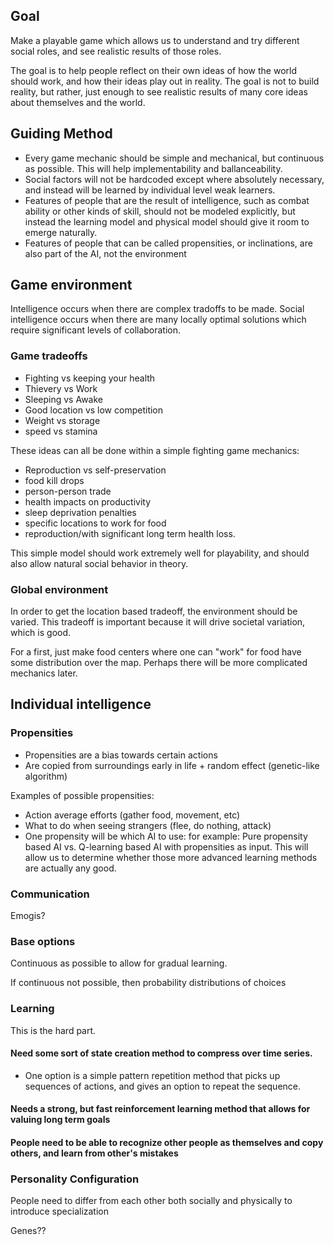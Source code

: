 

## Goal

Make a playable game which allows us to understand and try different social roles, and see realistic results of those roles.

The goal is to help people reflect on their own ideas of how the world should work, and how their ideas play out in reality. The goal is not to build reality, but rather, just enough to see realistic results of many core ideas about themselves and the world.

## Guiding Method

* Every game mechanic should be simple and mechanical, but continuous as possible. This will help implementability and ballanceability.
* Social factors will not be hardcoded except where absolutely necessary, and instead will be learned by individual level weak learners.
* Features of people that are the result of intelligence, such as combat ability or other kinds of skill, should not be modeled explicitly, but instead the learning model and physical model should give it room to emerge naturally.
* Features of people that can be called propensities, or inclinations, are also part of the AI, not the environment

## Game environment

Intelligence occurs when there are complex tradoffs to be made. Social intelligence occurs when there are many locally optimal solutions which require significant levels of collaboration.

### Game tradeoffs

* Fighting vs keeping your health
* Thievery vs Work
* Sleeping vs Awake
* Good location vs low competition
* Weight vs storage
* speed vs stamina

These ideas can all be done within a simple fighting game mechanics:

* Reproduction vs self-preservation
* food kill drops
* person-person trade
* health impacts on productivity
* sleep deprivation penalties
* specific locations to work for food
* reproduction/with significant long term health loss.

This simple model should work extremely well for playability, and should also allow natural social behavior in theory.   

### Global environment

In order to get the location based tradeoff, the environment should be varied. This tradeoff is important because it will drive societal variation, which is good.

For a first, just make food centers where one can "work" for food have some distribution over the map. Perhaps there will be more complicated mechanics later.

## Individual intelligence


### Propensities

* Propensities are a bias towards certain actions
* Are copied from surroundings early in life + random effect (genetic-like algorithm)

Examples of possible propensities:
* Action average efforts (gather food, movement, etc)
* What to do when seeing strangers (flee, do nothing, attack)
* One propensity will be which AI to use: for example: Pure propensity based AI vs.  Q-learning based AI with propensities as input. This will allow us to determine whether those more advanced learning methods are actually any good.


### Communication

Emogis?

### Base options

Continuous as possible to allow for gradual learning.

If continuous not possible, then probability distributions of choices

### Learning

This is the hard part.

#### Need some sort of state creation method to compress over time series.

* One option is a simple pattern repetition method that picks up sequences of actions, and gives an option to repeat the sequence.

#### Needs a strong, but fast reinforcement learning method that allows for valuing long term goals

#### People need to be able to recognize other people as themselves and copy others, and learn from other's mistakes

### Personality Configuration

People need to differ from each other both socially and physically to introduce specialization

Genes??
